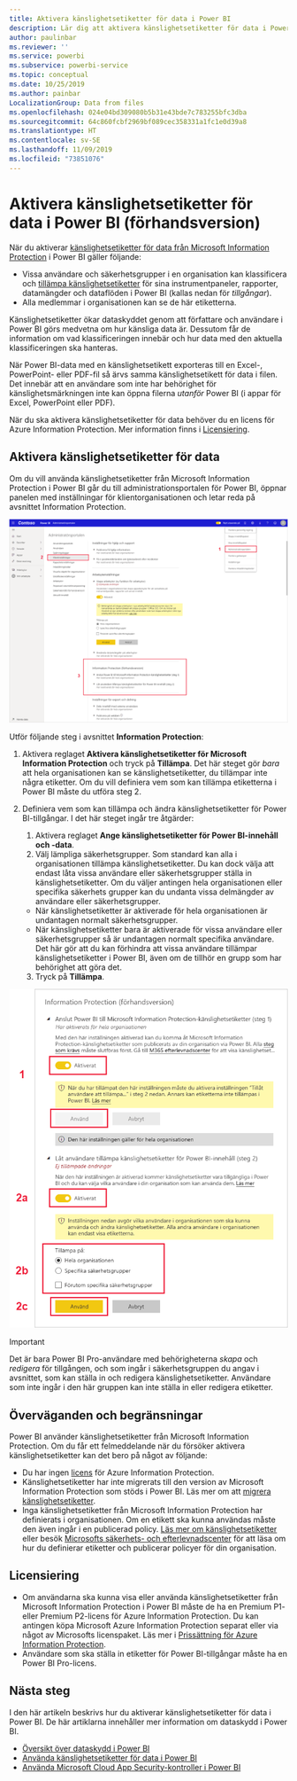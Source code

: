 ```yaml
---
title: Aktivera känslighetsetiketter för data i Power BI
description: Lär dig att aktivera känslighetsetiketter för data i Power BI
author: paulinbar
ms.reviewer: ''
ms.service: powerbi
ms.subservice: powerbi-service
ms.topic: conceptual
ms.date: 10/25/2019
ms.author: painbar
LocalizationGroup: Data from files
ms.openlocfilehash: 024e04bd309080b5b31e43bde7c783255bfc3dba
ms.sourcegitcommit: 64c860fcbf2969bf089cec358331a1fc1e0d39a8
ms.translationtype: HT
ms.contentlocale: sv-SE
ms.lasthandoff: 11/09/2019
ms.locfileid: "73851076"
---
```

# <a name="enable-data-sensitivity-labels-in-power-bi-preview"></a>Aktivera känslighetsetiketter för data i Power BI (förhandsversion)

När du aktiverar [känslighetsetiketter för data från Microsoft Information Protection](https://docs.microsoft.com/microsoft-365/compliance/sensitivity-labels) i Power BI gäller följande:

* Vissa användare och säkerhetsgrupper i en organisation kan klassificera och [tillämpa känslighetsetiketter](../designer/service-security-apply-data-sensitivity-labels.md) för sina instrumentpaneler, rapporter, datamängder och dataflöden i Power BI (kallas nedan för *tillgångar*).
* Alla medlemmar i organisationen kan se de här etiketterna.

Känslighetsetiketter ökar dataskyddet genom att författare och användare i Power BI görs medvetna om hur känsliga data är. Dessutom får de information om vad klassificeringen innebär och hur data med den aktuella klassificeringen ska hanteras.

När Power BI-data med en känslighetsetikett exporteras till en Excel-, PowerPoint- eller PDF-fil så ärvs samma känslighetsetikett för data i filen. Det innebär att en användare som inte har behörighet för känslighetsmärkningen inte kan öppna filerna *utanför* Power BI (i appar för Excel, PowerPoint eller PDF).

När du ska aktivera känslighetsetiketter för data behöver du en licens för Azure Information Protection. Mer information finns i [Licensiering](#licensing).

## <a name="enable-data-sensitivity-labels"></a>Aktivera känslighetsetiketter för data

Om du vill använda känslighetsetiketter från Microsoft Information Protection i Power BI går du till administrationsportalen för Power BI, öppnar panelen med inställningar för klientorganisationen och letar reda på avsnittet Information Protection.

![Leta rätt på avsnittet Information Protection](media/service-security-enable-data-sensitivity-labels/enable-data-sensitivity-labels-01.png)

Utför följande steg i avsnittet **Information Protection**:
1.  Aktivera reglaget **Aktivera känslighetsetiketter för Microsoft Information Protection** och tryck på **Tillämpa**. Det här steget gör *bara* att hela organisationen kan se känslighetsetiketter, du tillämpar inte några etiketter. Om du vill definiera vem som kan tillämpa etiketterna i Power BI måste du utföra steg 2.
2.  Definiera vem som kan tillämpa och ändra känslighetsetiketter för Power BI-tillgångar. I det här steget ingår tre åtgärder:
    1.  Aktivera reglaget **Ange känslighetsetiketter för Power BI-innehåll och -data**.
    2.  Välj lämpliga säkerhetsgrupper. Som standard kan alla i organisationen tillämpa känslighetsetiketter. Du kan dock välja att endast låta vissa användare eller säkerhetsgrupper ställa in känslighetsetiketter. Om du väljer antingen hela organisationen eller specifika säkerhets grupper kan du undanta vissa delmängder av användare eller säkerhetsgrupper.
    * När känslighetsetiketter är aktiverade för hela organisationen är undantagen normalt säkerhetsgrupper.
    * När känslighetsetiketter bara är aktiverade för vissa användare eller säkerhetsgrupper så är undantagen normalt specifika användare.  
    Det här gör att du kan förhindra att vissa användare tillämpar känslighetsetiketter i Power BI, även om de tillhör en grupp som har behörighet att göra det.
    
    3. Tryck på **Tillämpa**.

![Aktivera känslighetsetiketter](media/service-security-enable-data-sensitivity-labels/enable-data-sensitivity-labels-02.png)

> [!IMPORTANT]
> Det är bara Power BI Pro-användare med behörigheterna *skapa* och *redigera* för tillgången, och som ingår i säkerhetsgruppen du angav i avsnittet, som kan ställa in och redigera känslighetsetiketter. Användare som inte ingår i den här gruppen kan inte ställa in eller redigera etiketter. 


## <a name="considerations-and-limitations"></a>Överväganden och begränsningar

Power BI använder känslighetsetiketter från Microsoft Information Protection. Om du får ett felmeddelande när du försöker aktivera känslighetsetiketter kan det bero på något av följande:

* Du har ingen [licens](#licensing) för Azure Information Protection.
* Känslighetsetiketter har inte migrerats till den version av Microsoft Information Protection som stöds i Power BI. Läs mer om att [migrera känslighetsetiketter](https://docs.microsoft.com/azure/information-protection/configure-policy-migrate-labels).
* Inga känslighetsetiketter från Microsoft Information Protection har definierats i organisationen. Om en etikett ska kunna användas måste den även ingår i en publicerad policy. [Läs mer om känslighetsetiketter](https://docs.microsoft.com/Office365/SecurityCompliance/sensitivity-labels) eller besök [Microsofts säkerhets- och efterlevnadscenter](https://sip.protection.office.com/sensitivity?flight=EnableMIPLabels) för att läsa om hur du definierar etiketter och publicerar policyer för din organisation.

## <a name="licensing"></a>Licensiering

* Om användarna ska kunna visa eller använda känslighetsetiketter från Microsoft Information Protection i Power BI måste de ha en Premium P1- eller Premium P2-licens för Azure Information Protection. Du kan antingen köpa Microsoft Azure Information Protection separat eller via något av Microsofts licenspaket. Läs mer i [Prissättning för Azure Information Protection](https://azure.microsoft.com/pricing/details/information-protection/).
* Användare som ska ställa in etiketter för Power BI-tillgångar måste ha en Power BI Pro-licens.


## <a name="next-steps"></a>Nästa steg

I den här artikeln beskrivs hur du aktiverar känslighetsetiketter för data i Power BI. De här artiklarna innehåller mer information om dataskydd i Power BI. 

* [Översikt över dataskydd i Power BI](service-security-data-protection-overview.md)
* [Använda känslighetsetiketter för data i Power BI](../designer/service-security-apply-data-sensitivity-labels.md)
* [Använda Microsoft Cloud App Security-kontroller i Power BI](service-security-using-microsoft-cloud-app-security-controls.md)